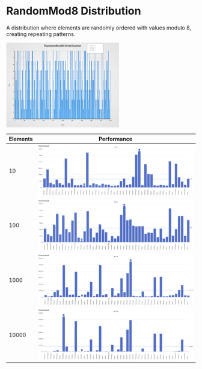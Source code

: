 # RandomMod8 Distribution

A distribution where elements are randomly ordered with values modulo 8, creating repeating patterns.

[<img src="../../images/distribution/RandomMod8.svg" width="300" alt="RandomMod8 Distribution">](../../images/distribution/RandomMod8.svg)

| Elements | Performance                                                                                                                                                                  |
| -------- | ---------------------------------------------------------------------------------------------------------------------------------------------------------------------------- |
| 10       | [<img src="../../images/perf/distribution/RandomMod8_cat_a_series_s_10$_bars.svg" width="600">](../../images/perf/distribution/RandomMod8_cat_a_series_s_10$_bars.svg)       |
| 100      | [<img src="../../images/perf/distribution/RandomMod8_cat_a_series_s_100$_bars.svg" width="600">](../../images/perf/distribution/RandomMod8_cat_a_series_s_100$_bars.svg)     |
| 1000     | [<img src="../../images/perf/distribution/RandomMod8_cat_a_series_s_1000$_bars.svg" width="600">](../../images/perf/distribution/RandomMod8_cat_a_series_s_1000$_bars.svg)   |
| 10000    | [<img src="../../images/perf/distribution/RandomMod8_cat_a_series_s_10000$_bars.svg" width="600">](../../images/perf/distribution/RandomMod8_cat_a_series_s_10000$_bars.svg) |